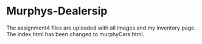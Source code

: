 # Murphys-Dealersip
The assignment4 files are uploaded with all images and my inventory page.
The index.html has been changed to murphyCars.html. 

